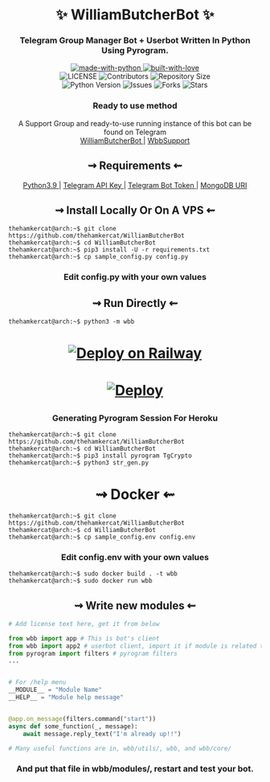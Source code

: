 <h1 align="center"> 
    ✨ WilliamButcherBot ✨ 
</h1>

<h3 align="center"> 
    Telegram Group Manager Bot + Userbot Written In Python Using Pyrogram.
</h3>

<p align="center">
    <a href="https://python.org">
        <img src="http://forthebadge.com/images/badges/made-with-python.svg" alt="made-with-python">
    </a>
    <a href="https://GitHub.com/TheHamkerCat">
        <img src="http://ForTheBadge.com/images/badges/built-with-love.svg" alt="built-with-love">
    </a> <br>
    <img src="https://img.shields.io/github/license/thehamkercat/WilliamButcherBot?style=for-the-badge&logo=appveyor" alt="LICENSE">
    <img src="https://img.shields.io/github/contributors/thehamkercat/WilliamButcherBot?style=for-the-badge&logo=appveyor" alt="Contributors">
    <img src="https://img.shields.io/github/repo-size/thehamkercat/WilliamButcherBot?style=for-the-badge&logo=appveyor" alt="Repository Size"> <br>
    <img src="https://img.shields.io/badge/python-3.9-green?style=for-the-badge&logo=appveyor" alt="Python Version">
    <img src="https://img.shields.io/github/issues/thehamkercat/WilliamButcherBot?style=for-the-badge&logo=appveyor" alt="Issues">
    <img src="https://img.shields.io/github/forks/thehamkercat/WilliamButcherBot?style=for-the-badge&logo=appveyor" alt="Forks">
    <img src="https://img.shields.io/github/stars/thehamkercat/WilliamButcherBot?style=for-the-badge&logo=appveyor" alt="Stars">
</p>

<h3 align="center"> 
    Ready to use method
</h3>

<p align="center">
    A Support Group and ready-to-use running instance of this bot can be found on Telegram <br>
    <a href="https://t.me/WilliamButcherBot"> WilliamButcherBot </a> | 
    <a href="https://t.me/wbbsupport"> WbbSupport </a>
</p>

<h2 align="center"> 
   ⇝ Requirements ⇜
</h2>

<p align="center">
    <a href="https://www.python.org/downloads/release/python-390/"> Python3.9 </a> |
    <a href="https://docs.pyrogram.org/intro/setup#api-keys"> Telegram API Key </a> |
    <a href="https://t.me/botfather"> Telegram Bot Token </a> | 
    <a href="https://telegra.ph/How-To-get-Mongodb-URI-04-06"> MongoDB URI </a>
</p>

<h2 align="center"> 
   ⇝ Install Locally Or On A VPS ⇜
</h2>

```console
thehamkercat@arch:~$ git clone https://github.com/thehamkercat/WilliamButcherBot
thehamkercat@arch:~$ cd WilliamButcherBot
thehamkercat@arch:~$ pip3 install -U -r requirements.txt
thehamkercat@arch:~$ cp sample_config.py config.py
```
 
<h3 align="center"> 
    Edit <b>config.py</b> with your own values
</h3>

<h2 align="center"> 
   ⇝ Run Directly ⇜
</h2>

```console
thehamkercat@arch:~$ python3 -m wbb
```
<h1>
    <p align="center">
        <a href="https://railway.app/new/template?template=https%3A%2F%2Fgithub.com%2FTheHamkerCat%2FWilliamButcherBot&plugins=mongodb&envs=BOT_TOKEN%2CAPI_ID%2CAPI_HASH%2CSESSION_STRING%2CSUDO_USERS_ID%2CLOG_GROUP_ID%2CGBAN_LOG_GROUP_ID%2CWELCOME_DELAY_KICK_SEC%2CARQ_API_URL%2CMESSAGE_DUMP_CHAT%2CARQ_API_KEY%2CLOG_MENTIONS%2CUSERBOT_PREFIX%2CRSS_DELAY%2CPM_PERMIT&optionalEnvs=SESSION_STRING%2CUSERBOT_PREFIX&BOT_TOKENDesc=Obtain+a+Telegram+bot+token+by+contacting+%40BotFather&API_IDDesc=API_ID+of+your+Telegram+Account+my.telegram.org%2Fapps&API_HASHDesc=API_HASH+of+your+Telegram+Account+my.telegram.org%2Fapps&SESSION_STRINGDesc=Need+for+Userbot+Module+So+u+can+execute+.sh+%26+.l+cmd&SUDO_USERS_IDDesc=Sudo+users+have+full+access+to+everythin%2C+don%27t+trust+anyone...+ex%3A-+123456+654311+123456&LOG_GROUP_IDDesc=For+logs+channel+to+note+down+important+bot+level+events%2C+recommend+to+make+this+public.+ex%3A+%27-123456%27&GBAN_LOG_GROUP_IDDesc=gban+logs.+ex%3A+%27-123456%27&WELCOME_DELAY_KICK_SECDesc=Welcome+Delay+Kick+Sec&ARQ_API_URLDesc=For+Music+Downloading+And+Many+More+Things...+Don%27t+change+this+value&MESSAGE_DUMP_CHATDesc=Chat_id+of+the+group+where+useless+things+will+go&ARQ_API_KEYDesc=Get+this+from+%40ARQRobot.&LOG_MENTIONSDesc=Fill+1+to+turn+this+on%2C+or+0+to+turn+it+off.&USERBOT_PREFIXDesc=Userbot+command+prefix%2C+Leave+it+empty+if+you+don%27t+know+what+that+is.&RSS_DELAYDesc=Delay+in+which+RSS+will+send+updates+in+chat&PM_PERMITDesc=Pm+permit%2C+fill+1+to+enable+or+0+to+disable+it.&WELCOME_DELAY_KICK_SECDefault=300&ARQ_API_URLDefault=https%3A%2F%2Fthearq.tech&LOG_MENTIONSDefault=1&RSS_DELAYDefault=300&PM_PERMITDefault=1&referralCode=QLc1H6">
            <img src="https://railway.app/button.svg" alt="Deploy on Railway">
        </a>
    </p>
</h1>

<h1>
    <p align="center">
        <a href="https://heroku.com/deploy?template=https://github.com/LUAMICIFER/akuma">
            <img src="https://www.herokucdn.com/deploy/button.svg" alt="Deploy">
        </a>
    </p>
</h1>

<h3 align="center"> 
   Generating Pyrogram Session For Heroku
</h3>

```console
thehamkercat@arch:~$ git clone https://github.com/thehamkercat/WilliamButcherBot
thehamkercat@arch:~$ cd WilliamButcherBot
thehamkercat@arch:~$ pip3 install pyrogram TgCrypto
thehamkercat@arch:~$ python3 str_gen.py
```

<h1 align="center"> 
   ⇝ Docker ⇜
</h1>

```console
thehamkercat@arch:~$ git clone https://github.com/thehamkercat/WilliamButcherBot
thehamkercat@arch:~$ cd WilliamButcherBot
thehamkercat@arch:~$ cp sample_config.env config.env
```

<h3 align="center"> 
    Edit <b> config.env </b> with your own values
</h3>

```console
thehamkercat@arch:~$ sudo docker build . -t wbb
thehamkercat@arch:~$ sudo docker run wbb
```

<h2 align="center"> 
   ⇝ Write new modules ⇜
</h2>

```py
# Add license text here, get it from below

from wbb import app # This is bot's client
from wbb import app2 # userbot client, import it if module is related to userbot
from pyrogram import filters # pyrogram filters
...


# For /help menu
__MODULE__ = "Module Name"
__HELP__ = "Module help message"


@app.on_message(filters.command("start"))
async def some_function(_, message):
    await message.reply_text("I'm already up!!")

# Many useful functions are in, wbb/utils/, wbb, and wbb/core/
```

<h3 align="center"> 
   And put that file in wbb/modules/, restart and test your bot.
</h3>
